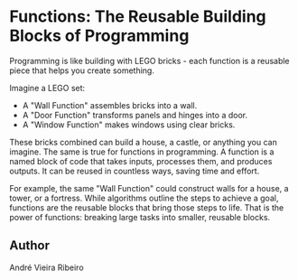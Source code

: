 # Functions: The Reusable Building Blocks of Programming
Programming is like building with LEGO bricks - each function is a reusable piece that helps you create something.

Imagine a LEGO set:

- A "Wall Function" assembles bricks into a wall.
- A "Door Function" transforms panels and hinges into a door.
- A "Window Function" makes windows using clear bricks.

These bricks combined can build a house, a castle, or anything you can imagine. The same is true for functions in programming. A function is a named block of code that takes inputs, processes them, and produces outputs. It can be reused in countless ways, saving time and effort.

For example, the same "Wall Function" could construct walls for a house, a tower, or a fortress. While algorithms outline the steps to achieve a goal, functions are the reusable blocks that bring those steps to life. That is the power of functions: breaking large tasks into smaller, reusable blocks.
## Author
André Vieira Ribeiro
